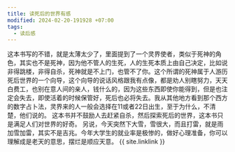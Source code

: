 ```yaml
---
title: 读死后的世界有感
modified: 2024-02-20-191928 +07:00
tags:
  - 读后感
---
```


这本书写的不错，就是太薄太少了，里面提到了一个灵界使者，类似于死神的角色，其实也不是死神，因为他不管人的生死，人的生死本质上由自己决定，比如说非得跳楼，非得自杀，死神就是不上门，也管不了你。这个所谓的死神属于人游历死后世界的一个向导，这个向导的说话风格跟我有点像，都是劝人别瞎努力，天天白费工，也别在意人间的亲人，钱什么的，因为这些东西即使你能得到，但是也注定会失去，即使活着的时候保管好，死后也必将失去。我从其他地方看到那个西方的数字占卜法，灵界来的人一般会选择在11或者22日出生，至于为什么，不清楚，他们说的。
这本书并不鼓励人去赶紧自杀，然后探索死后的世界，这本书只是满足人们对世界的好奇。
另说，今天突然下大雪，雪很大，而且打雷，就是雨加雪加雷，其实不是吉兆。今年大学生的就业率是极惨的，做好心理准备，你可以理解成是老天的意思，摆烂是顺应天意。
{{ site.linklink }}
